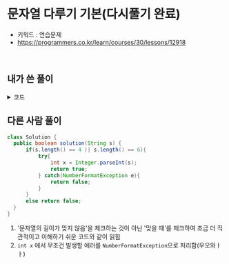 # 문자열 다루기 기본(다시풀기 완료)
- 키워드 : 연습문제 
- https://programmers.co.kr/learn/courses/30/lessons/12918

<br>

## 내가 쓴 풀이


<details>
<summary>코드</summary>
<div markdown="1">     

```java
class Solution {
    public boolean solution(String s) {
        boolean answer = true;
        
        char[] arr = s.toCharArray();
        
        if(s.length() != 4 && s.length() != 6) {
        	answer = false;
        }        
		
		for(int i = 0; i < arr.length; i++) {
			int temp = (int)arr[i];
			
			if(!(48 <= temp && temp <= 57)) {
				answer = false;
				break;
			}
		}
        return answer;
    }
}
```

</div>
</details>


## 다른 사람 풀이
```java
class Solution {
  public boolean solution(String s) {
      if(s.length() == 4 || s.length() == 6){
          try{
              int x = Integer.parseInt(s);
              return true;
          } catch(NumberFormatException e){
              return false;
          }
      }
      else return false;
  }
}
```
1. '문자열의 길이가 맞지 않음'을 체크하는 것이 아닌 '맞을 때'를 체크하여
조금 더 직관적이고 이해하기 쉬운 코드와 같이 읽힘 
2. `int x` 에서 무조건 발생할 에러를 `NumberFormatException`으로 처리함(우오와ㅏㅏ)




